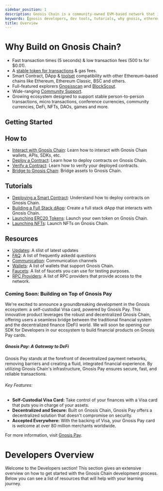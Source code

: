 ```yaml
---
sidebar_position: 1
description: Gnosis Chain is a community-owned EVM-based network that is operated by a diverse set of validators around the world
keywords: [gnosis developers, dev tools, tutorials, why gnosis, ethereum] 
title: Overview
---
```

# Why Build on Gnosis Chain?

* Fast transaction times (5 seconds) & low transaction fees (500 tx for $0.01).
* A [stable token for transactions](/concepts/tokens/xdai) & gas fees.
* Smart Contract, DApp & [toolset](/tools) compatibility with other Ethereum-based chains like Ethereum, Ethereum Classic, BSC and others.
* Full-featured explorers [Gnosisscan](https://gnosisscan.io) and [BlockScout](https://blockscout.com/xdai/mainnet).
* Wide-ranging [Community Support](/developers/communication).
* Growing ecosystem designed to support stable person-to-person transactions, micro transactions, conference currencies, community currencies, DeFi, NFTs, DAOs, games and more.

## Getting Started

<!-- it's examples of how to use CardContainer and Card -->
<CardContainer>
    <Card
        title="Quickstart"
        subtitle="Deploy your first contract on Gnosis Chain."
        url="/developers/getting-started/quickstart" 
    />
    <Card
        title="Useful Contracts"
        subtitle="A list of usefull contracts for Gnosis Chain development."
        url="/developers/getting-started/contracts" 
    />
    <Card
        title="3 Quickstart"
        subtitle="Deploy your first contract on Gnosis Chain. Deploy your first contract on Gnosis Chain. Deploy your first contract on Gnosis Chain. Deploy your first contract on Gnosis Chain."
        url="/developers/getting-started/quickstart" 
    />
    <Card
        title="4 Quickstart"
        subtitle="Deploy your first contract on Gnosis Chain. Deploy your first contract on Gnosis Chain. Deploy your first contract on Gnosis Chain. Deploy your first contract on Gnosis Chain."
        url="/developers/getting-started/quickstart" 
    />
    <Card
    title="5 Quickstart"
    subtitle="Deploy your first contract on Gnosis Chain."
    url="/developers/getting-started/quickstart" 
/>
</CardContainer>


## How to

- [Interact with Gnosis Chain](/developers/interact/metamask): Learn how to interact with Gnosis Chain wallets, APIs, SDKs, etc.
- [Deploy a Contract](/developers/smart-contracts/truffle): Learn how to deploy contracts on Gnosis Chain.
- [Verify a Contract](/developers/verify/blockscout): Learn how to verify your deployed contracts.
- [Bridge to Gnosis Chain](/bridges/tutorials/using-amb): Bridge assets to Gnosis Chain.

## Tutorials

- [Deploying a Smart Contract](/developers/smart-contracts/): Understand how to deploy contracts on Gnosis Chain.
- [Building a Full Stack dApp](/developers/building/full-stack-dapp): Create a full stack dApp that interacts with Gnosis Chain.
- [Launching ERC20 Tokens](/developers/building/token): Launch your own token on Gnosis Chain.
- [Launching NFTs](/developers/building/nft): Launch NFTs on Gnosis Chain. 

## Resources

- [Updates](/updates): A slist of latest updates
- [FAQ](/faq/node/generalQuestions): A list of frequently askedd questions
- [Communication](/developers/communication): Communication channels
- [Wallets](/tools/wallets): A list of wallets that support Gnosis Chain.
- [Faucets](/tools/faucets/): A list of faucets you can use for testing purposes.
- [RPC Providers](/tools/rpc): A list of RPC providers that provide access to the network.

### Coming Soon: Building on Top of Gnosis Pay

We're excited to announce a groundbreaking development in the Gnosis ecosystem: a self-custodial Visa card, powered by Gnosis Pay. This innovative product leverages the robust and decentralized Gnosis Chain, offering users a seamless bridge between the traditional financial system and the decentralized finance (DeFi) world. We will soon be opening our SDK for Developers in our ecosystem to build financial products on Gnosis Pay cards.

##### Gnosis Pay: A Gateway to DeFi

Gnosis Pay stands at the forefront of decentralized payment networks, removing barriers and creating a fluid, integrated financial experience. By utilizing Gnosis Chain's infrastructure, Gnosis Pay ensures secure, fast, and reliable transactions.

###### Key Features:

- **Self-Custodial Visa Card:** Take control of your finances with a Visa card that puts you in charge of your assets.
- **Decentralized and Secure:** Built on Gnosis Chain, Gnosis Pay offers a decentralized solution that doesn't compromise on security.
- **Accepted Everywhere:** With the backing of Visa, your Gnosis Pay card is welcome at over 80 million merchants worldwide. 

For more information, visit [Gnosis Pay](https://gnosispay.com/).

# Developers Overview

Welcome to the Developers section! This section gives an extensive overview on how to get started with the Gnosis Chain development process. Below you can see a list of resources that will help with your learning journey.



